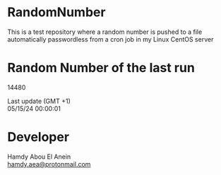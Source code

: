 # RandomNumber    
This is a test repository where a random number is pushed to a file automatically passwordless from a cron job in my Linux CentOS server    
# Random Number of the last run   
14480
      
Last update (GMT +1)    
05/15/24 00:00:01
# Developer    
Hamdy Abou El Anein   
hamdy.aea@protonmail.com
